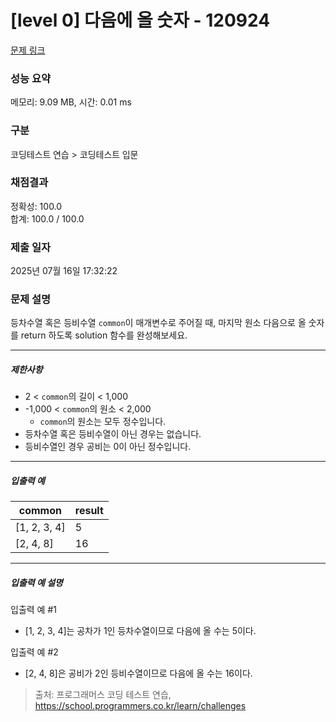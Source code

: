 # [level 0] 다음에 올 숫자 - 120924 

[문제 링크](https://school.programmers.co.kr/learn/courses/30/lessons/120924) 

### 성능 요약

메모리: 9.09 MB, 시간: 0.01 ms

### 구분

코딩테스트 연습 > 코딩테스트 입문

### 채점결과

정확성: 100.0<br/>합계: 100.0 / 100.0

### 제출 일자

2025년 07월 16일 17:32:22

### 문제 설명

<p>등차수열 혹은 등비수열 <code>common</code>이 매개변수로 주어질 때, 마지막 원소 다음으로 올 숫자를 return 하도록 solution 함수를 완성해보세요.</p>

<hr>

<h5>제한사항</h5>

<ul>
<li>2 &lt; <code>common</code>의 길이 &lt; 1,000</li>
<li>-1,000 &lt; <code>common</code>의 원소 &lt; 2,000

<ul>
<li><code>common</code>의 원소는 모두 정수입니다.</li>
</ul></li>
<li>등차수열 혹은 등비수열이 아닌 경우는 없습니다.</li>
<li>등비수열인 경우 공비는 0이 아닌 정수입니다.</li>
</ul>

<hr>

<h5>입출력 예</h5>
<table class="table">
        <thead><tr>
<th>common</th>
<th>result</th>
</tr>
</thead>
        <tbody><tr>
<td>[1, 2, 3, 4]</td>
<td>5</td>
</tr>
<tr>
<td>[2, 4, 8]</td>
<td>16</td>
</tr>
</tbody>
      </table>
<hr>

<h5>입출력 예 설명</h5>

<p>입출력 예 #1</p>

<ul>
<li>[1, 2, 3, 4]는 공차가 1인 등차수열이므로 다음에 올 수는 5이다.</li>
</ul>

<p>입출력 예 #2</p>

<ul>
<li>[2, 4, 8]은 공비가 2인 등비수열이므로 다음에 올 수는 16이다.</li>
</ul>


> 출처: 프로그래머스 코딩 테스트 연습, https://school.programmers.co.kr/learn/challenges